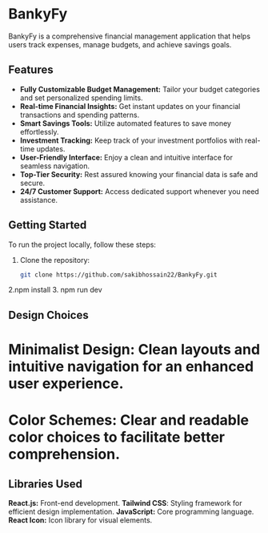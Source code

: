 # BankyFy

BankyFy is a comprehensive financial management application that helps users track expenses, manage budgets, and achieve savings goals.

## Features

- **Fully Customizable Budget Management:** Tailor your budget categories and set personalized spending limits.
- **Real-time Financial Insights:** Get instant updates on your financial transactions and spending patterns.
- **Smart Savings Tools:** Utilize automated features to save money effortlessly.
- **Investment Tracking:** Keep track of your investment portfolios with real-time updates.
- **User-Friendly Interface:** Enjoy a clean and intuitive interface for seamless navigation.
- **Top-Tier Security:** Rest assured knowing your financial data is safe and secure.
- **24/7 Customer Support:** Access dedicated support whenever you need assistance.

## Getting Started

To run the project locally, follow these steps:

1. Clone the repository:
   ```bash
   git clone https://github.com/sakibhossain22/BankyFy.git
2.npm install
3. npm run dev

## Design Choices
# Minimalist Design: Clean layouts and intuitive navigation for an enhanced user experience.
# Color Schemes: Clear and readable color choices to facilitate better comprehension.


## Libraries Used
**React.js:** Front-end development.
**Tailwind CSS**: Styling framework for efficient design implementation.
**JavaScript:** Core programming language.
**React Icon:** Icon library for visual elements.